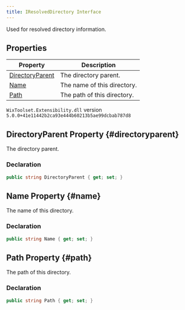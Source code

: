 ```yaml
---
title: IResolvedDirectory Interface
---
```

Used for resolved directory information.
## Properties
| Property | Description |
| ------ | ----------- |
| [DirectoryParent](#directoryparent) | The directory parent. |
| [Name](#name) | The name of this directory. |
| [Path](#path) | The path of this directory. |
`WixToolset.Extensibility.dll` version `5.0.0+41e11442b2ca93e444b60213b5ae99dcbab787d8`
## DirectoryParent Property {#directoryparent}
The directory parent.
### Declaration
```cs
public string DirectoryParent { get; set; }
```
## Name Property {#name}
The name of this directory.
### Declaration
```cs
public string Name { get; set; }
```
## Path Property {#path}
The path of this directory.
### Declaration
```cs
public string Path { get; set; }
```
